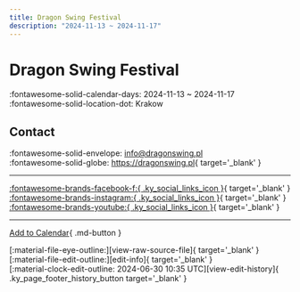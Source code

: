 ```yaml
---
title: Dragon Swing Festival
description: "2024-11-13 ~ 2024-11-17"
---
```


# Dragon Swing Festival 

:fontawesome-solid-calendar-days: 2024-11-13 ~ 2024-11-17  
:fontawesome-solid-location-dot: Krakow  

## Contact

:fontawesome-solid-envelope: <info@dragonswing.pl>  
:fontawesome-solid-globe: <https://dragonswing.pl>{ target='_blank' }  

---

 [:fontawesome-brands-facebook-f:{ .ky_social_links_icon }](https://www.facebook.com/dragonswing.krakow){ target='_blank' } [:fontawesome-brands-instagram:{ .ky_social_links_icon }](https://instagram.com/dragonswingfestival){ target='_blank' } [:fontawesome-brands-youtube:{ .ky_social_links_icon }](https://youtube.com/DragonSwingPL){ target='_blank' }

---

[Add to Calendar](https://swing.news/ics/en/2024/pl/dragon-swing-festival-2024.ics){ .md-button }

<div class="ky_page_footer" markdown>
<div class="ky_page_footer_trailing" markdown="span">
[:material-file-eye-outline:][view-raw-source-file]{ target='_blank' }
[:material-file-edit-outline:][edit-info]{ target='_blank' }
</div>
<div class="ky_page_footer_leading" markdown="span">
[:material-clock-edit-outline: 2024-06-30 10:35 UTC][view-edit-history]{ .ky_page_footer_history_button target='_blank' }
</div>
</div>

[view-raw-source-file]: https://github.com/swingdance/events/blob/main/2024/pl/dragon-swing-festival-2024.json "View Raw Source File"
[edit-info]: https://github.com/swingdance/events/issues/new?assignees=&labels=update+event&projects=&template=03-update_entity.yml&title=%5B2024%2Fpl%5D%20Dragon%20Swing%20Festival&region=pl&year=2024&id=dragon-swing-festival-2024&name=Dragon%20Swing%20Festival&org_id= "Edit Info"

[view-edit-history]: https://github.com/swingdance/events/commits/main/2024/pl/dragon-swing-festival-2024.json "View Edit History"
